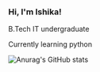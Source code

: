 ### Hi, I'm Ishika!

B.Tech IT undergraduate 

Currently learning python

![Anurag's GitHub stats](https://github-readme-stats.vercel.app/api?username=ishikaj137&show_icons=true&theme=radical)
